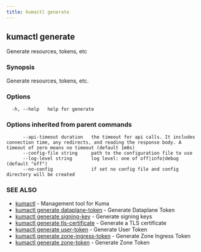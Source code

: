 ```yaml
---
title: kumactl generate
---
```

## kumactl generate

Generate resources, tokens, etc

### Synopsis

Generate resources, tokens, etc.

### Options

```
  -h, --help   help for generate
```

### Options inherited from parent commands

```
      --api-timeout duration   the timeout for api calls. It includes connection time, any redirects, and reading the response body. A timeout of zero means no timeout (default 1m0s)
      --config-file string     path to the configuration file to use
      --log-level string       log level: one of off|info|debug (default "off")
      --no-config              if set no config file and config directory will be created
```

### SEE ALSO

* [kumactl](kumactl)	 - Management tool for Kuma
* [kumactl generate dataplane-token](kumactl_generate_dataplane-token)	 - Generate Dataplane Token
* [kumactl generate signing-key](kumactl_generate_signing-key)	 - Generate signing keys
* [kumactl generate tls-certificate](kumactl_generate_tls-certificate)	 - Generate a TLS certificate
* [kumactl generate user-token](kumactl_generate_user-token)	 - Generate User Token
* [kumactl generate zone-ingress-token](kumactl_generate_zone-ingress-token)	 - Generate Zone Ingress Token
* [kumactl generate zone-token](kumactl_generate_zone-token)	 - Generate Zone Token


